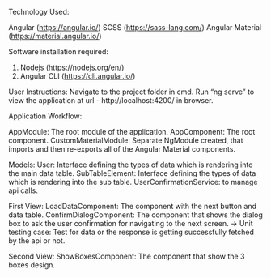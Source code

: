 Technology Used:

Angular (https://angular.io/)
SCSS (https://sass-lang.com/)
Angular Material (https://material.angular.io/)

Software installation required:
1.	Nodejs (https://nodejs.org/en/)
2.	Angular CLI (https://cli.angular.io/)

User Instructions:
Navigate to the project folder in cmd.
Run “ng serve” to view the application at url - http://localhost:4200/ in browser.

Application Workflow:

AppModule: The root module of the application.
AppComponent: The root component.
CustomMaterialModule: Separate NgModule created, that imports and then re-exports all of the Angular Material components.

Models:
User: Interface defining the types of data which is rendering into the main data table.
SubTableElement: Interface defining the types of data which is rendering into the sub table.
UserConfirmationService: to manage api calls.

First View: 
LoadDataComponent: The component with the next button and data table.
ConfirmDialogComponent: The component that shows the dialog box to ask the user confirmation for navigating  to the next screen.
  -> Unit testing case: Test for data or the response is getting successfully fetched by the api or not. 

Second View:
ShowBoxesComponent: The component that show the 3 boxes design. 
 




 


 
